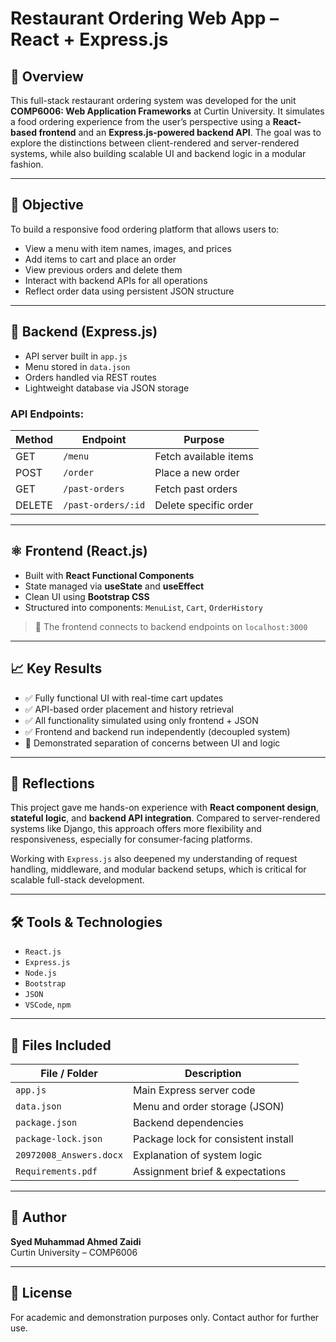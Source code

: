# Restaurant Ordering Web App – React + Express.js

## 🧠 Overview  
This full-stack restaurant ordering system was developed for the unit **COMP6006: Web Application Frameworks** at Curtin University. It simulates a food ordering experience from the user’s perspective using a **React-based frontend** and an **Express.js-powered backend API**. The goal was to explore the distinctions between client-rendered and server-rendered systems, while also building scalable UI and backend logic in a modular fashion.

---

## 🎯 Objective  
To build a responsive food ordering platform that allows users to:
- View a menu with item names, images, and prices
- Add items to cart and place an order
- View previous orders and delete them
- Interact with backend APIs for all operations
- Reflect order data using persistent JSON structure

---

## 🧩 Backend (Express.js)
- API server built in `app.js`
- Menu stored in `data.json`
- Orders handled via REST routes
- Lightweight database via JSON storage

### API Endpoints:
| Method | Endpoint           | Purpose                 |
|--------|--------------------|-------------------------|
| GET    | `/menu`            | Fetch available items   |
| POST   | `/order`           | Place a new order       |
| GET    | `/past-orders`     | Fetch past orders       |
| DELETE | `/past-orders/:id` | Delete specific order   |

---

## ⚛️ Frontend (React.js)
- Built with **React Functional Components**
- State managed via **useState** and **useEffect**
- Clean UI using **Bootstrap CSS**
- Structured into components: `MenuList`, `Cart`, `OrderHistory`

> 🔁 The frontend connects to backend endpoints on `localhost:3000`

---

## 📈 Key Results  
- ✅ Fully functional UI with real-time cart updates  
- ✅ API-based order placement and history retrieval  
- ✅ All functionality simulated using only frontend + JSON  
- ✅ Frontend and backend run independently (decoupled system)  
- 🔄 Demonstrated separation of concerns between UI and logic

---

## 🧠 Reflections  
This project gave me hands-on experience with **React component design**, **stateful logic**, and **backend API integration**. Compared to server-rendered systems like Django, this approach offers more flexibility and responsiveness, especially for consumer-facing platforms.

Working with `Express.js` also deepened my understanding of request handling, middleware, and modular backend setups, which is critical for scalable full-stack development.

---

## 🛠️ Tools & Technologies  
- `React.js`  
- `Express.js`  
- `Node.js`  
- `Bootstrap`  
- `JSON`  
- `VSCode`, `npm`

---

## 📁 Files Included  
| File / Folder         | Description                         |
|-----------------------|-------------------------------------|
| `app.js`              | Main Express server code            |
| `data.json`           | Menu and order storage (JSON)       |
| `package.json`        | Backend dependencies                |
| `package-lock.json`   | Package lock for consistent install |
| `20972008_Answers.docx` | Explanation of system logic       |
| `Requirements.pdf`    | Assignment brief & expectations     |

---

## 👤 Author  
**Syed Muhammad Ahmed Zaidi**  
Curtin University – COMP6006  

---

## 📄 License  
For academic and demonstration purposes only. Contact author for further use.

